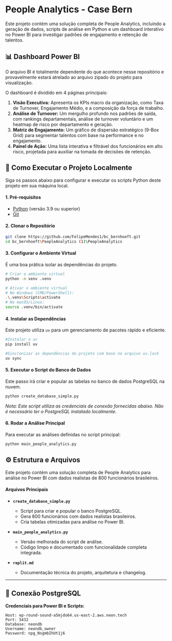 # People Analytics - Case Bern

Este projeto contém uma solução completa de People Analytics, incluindo a geração de dados, scripts de análise em Python e um dashboard interativo no Power BI para investigar padrões de engajamento e retenção de talentos.

## 📊 Dashboard Power BI

O arquivo BI é totalmente dependente do que acontece nesse repositório e provavelmente estará atrelado ao arquivo zipado do projeto para visualização.

O dashboard é dividido em 4 páginas principais:

1.  **Visão Executiva:** Apresenta os KPIs macro da organização, como Taxa de Turnover, Engajamento Médio, e a composição da força de trabalho.
2.  **Análise de Turnover:** Um mergulho profundo nos padrões de saída, com rankings departamentais, análise de turnover voluntário e um heatmap de risco por departamento e geração.
3.  **Matriz de Engajamento:** Um gráfico de dispersão estratégico (9-Box Grid) para segmentar talentos com base na performance e no engajamento.
4.  **Painel de Ação:** Uma lista interativa e filtrável dos funcionários em alto risco, projetada para auxiliar na tomada de decisões de retenção.

## 🚀 Como Executar o Projeto Localmente

Siga os passos abaixo para configurar e executar os scripts Python deste projeto em sua máquina local.

#### 1. Pré-requisitos

- [Python](https://www.python.org/downloads/) (versão 3.9 ou superior)
- [Git](https://git-scm.com/downloads/)

#### 2. Clonar o Repositório

```bash
git clone https://github.com/FelipeMendes1/bc_bernhoeft.git
cd bc_bernhoeft\PeopleAnalytics (1)\PeopleAnalytics
```

#### 3. Configurar o Ambiente Virtual

É uma boa prática isolar as dependências do projeto.

```bash
# Criar o ambiente virtual
python -m venv .venv

# Ativar o ambiente virtual
# No Windows (CMD/PowerShell):
.\.venv\Scripts\activate
# No macOS/Linux:
source .venv/bin/activate
```

#### 4. Instalar as Dependências

Este projeto utiliza `uv` para um gerenciamento de pacotes rápido e eficiente.

```bash
#Instalar o uv
pip install uv

#Sincronizar as dependências do projeto com base no arquivo uv.lock
uv sync
```

#### 5. Executar o Script do Banco de Dados

Este passo irá criar e popular as tabelas no banco de dados PostgreSQL na nuvem.

```bash
python create_database_simple.py
```

_Nota: Este script utiliza as credenciais de conexão fornecidas abaixo. Não é necessário ter o PostgreSQL instalado localmente._

#### 6. Rodar a Análise Principal

Para executar as análises definidas no script principal:

```bash
python main_people_analytics.py
```

## ⚙️ Estrutura e Arquivos

Este projeto contém uma solução completa de People Analytics para análise no Power BI com dados realistas de 800 funcionários brasileiros.

#### Arquivos Principais

- **`create_database_simple.py`**

  - Script para criar e popular o banco PostgreSQL.
  - Gera 800 funcionários com dados realistas brasileiros.
  - Cria tabelas otimizadas para análise no Power BI.

- **`main_people_analytics.py`**

  - Versão melhorada do script de análise.
  - Código limpo e documentado com funcionalidade completa integrada.

- **`replit.md`**
  - Documentação técnica do projeto, arquitetura e changelog.

---

## 🔌 Conexão PostgreSQL

**Credenciais para Power BI e Scripts:**

```
Host: ep-round-sound-a5mjdo64.us-east-2.aws.neon.tech
Port: 5432
Database: neondb
Username: neondb_owner
Password: npg_NsgmbIhUt1j6
```
